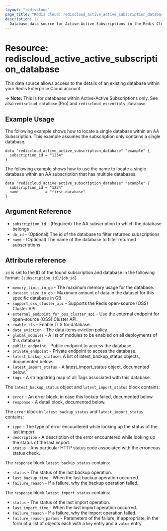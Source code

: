 ```yaml
---
layout: "rediscloud"
page_title: "Redis Cloud: rediscloud_active_active_subscription_database"
description: |-
  Database data source for Active-Active Subscriptions in the Redis Cloud Terraform provider.
---
```


# Resource: rediscloud_active_active_subscription_database

This data source allows access to the details of an existing database within your Redis Enterprise Cloud account.

-> **Note:** This is for databases within Active-Active Subscriptions only. See also `rediscloud_database` (Pro) and `rediscloud_essentials_database`.

## Example Usage

The following example shows how to locate a single database within an AA Subscription. This example assumes the subscription
only contains a single database.

```hcl-terraform
data "rediscloud_active_active_subscription_database" "example" {
  subscription_id = "1234"
}
```

The following example shows how to use the name to locate a single database within an AA subscription that has multiple
databases.

```hcl-terraform
data "rediscloud_active_active_subscription_database" "example" {
  subscription_id = "1234"
  name            = "first-database"
}
```

## Argument Reference

* `subscription_id` - (Required) The AA subscription to which the database belongs
* `db_id` - (Optional) The id of the database to filter returned subscriptions
* `name` - (Optional) The name of the database to filter returned subscriptions

## Attribute reference

`id` is set to the ID of the found subscription and database in the following format: `{subscription_id}/{db_id}`

* `memory_limit_in_gb` - The maximum memory usage for the database.
* `dataset_size_in_gb` - Maximum amount of data in the dataset for this specific database in GB.
* `support_oss_cluster_api` - Supports the Redis open-source (OSS) Cluster API.
* `external_endpoint_for_oss_cluster_api` - Use the external endpoint for open-source (OSS) Cluster API.
* `enable_tls` - Enable TLS for database.
* `data_eviction` - The data items eviction policy.
* `global_modules` - A list of modules to be enabled on all deployments of this database.
* `public_endpoint` - Public endpoint to access the database.
* `private_endpoint` - Private endpoint to access the database.
* `latest_backup_statuses` A list of latest_backup_status objects, documented below.
* `latest_import_status` - A latest_import_status object, documented below.`
* `tags` - A string/string map of all Tags associated with this database.

The `latest_backup_status` object and `latest_import_status` block contains:

* `error` - An error block, in case this lookup failed, documented below.
* `response` - A detail block, documented below.

The `error` block in `latest_backup_status` and `latest_import_status` contains:

* `type` - The type of error encountered while looking up the status of the last import.
* `description` - A description of the error encountered while looking up the status of the last import.
* `status` - Any particular HTTP status code associated with the erroneous status check.

The `response` block `latest_backup_status` contains:

* `status` - The status of the last backup operation.
* `last_backup_time` - When the last backup operation occurred.
* `failure_reason` - If a failure, why the backup operation failed.

The `response` block `latest_import_status` contains:

* `status` - The status of the last import operation.
* `last_import_time` - When the last import operation occurred.
* `failure_reason` - If a failure, why the import operation failed.
* `failure_reason_params` - Parameters of the failure, if appropriate, in the form of a list of objects each with a `key` entry and a `value` entry.

